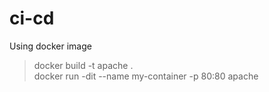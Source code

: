 # ci-cd
Using docker image
<br>
>docker build -t apache .<br>
>docker run -dit --name my-container -p 80:80 apache
